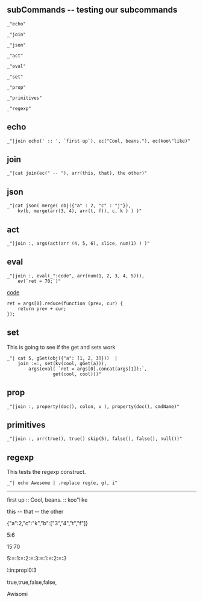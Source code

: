 subCommands -- testing our subcommands
---

    _"echo"

    _"join"

    _"json"

    _"act"

    _"eval"

    _"set"

    _"prop"

    _"primitives"

    _"regexp"



## echo

    _"|join echo(' :: ', `first up`), ec("Cool, beans."), ec(koo\"like)"

## join

    _"|cat join(ec(" -- "), arr(this, that), the other)"

## json

    _"|cat json( merge( obj({"a" : 2, "c" : "j"}), 
        kv(b, merge(arr(3, 4), arr(t, f)), c, k ) ) )"

## act

    _"|join :, args(act(arr (4, 5, 6), slice, num(1) ) )"

## eval

    _"|join :, eval(_":code", arr(num(1, 2, 3, 4, 5))), 
        ev(`ret = 70;`)"



[code]()

    ret = args[0].reduce(function (prev, cur) {
        return prev + cur;
    });

## set

This is going to see if the get and sets work

    _"| cat 5, gSet(obj({"a": [1, 2, 3]}))  |
        join :=:, set(kv(cool, gGet(a))), 
            args(eval( `ret = args[0].concat(args[1]);`,
                     get(cool, cool)))"
 
## prop

    _"|join :, property(doc(), colon, v ), property(doc(), cmdName)"

## primitives

    _"|join :, arr(true(), true() skip(5), false(), false(), null())"

## regexp

This tests the regexp construct.

    _"| echo Awesome | .replace reg(e, g), i"

---
first up :: Cool, beans. :: koo"like

this -- that -- the other

{"a":2,"c":"k","b":["3","4","t","f"]}

5:6

15:70

5:=:1:=:2:=:3:=:1:=:2:=:3

⫶:in:prop⫶0⫶3

true,true,false,false,

Awisomi
